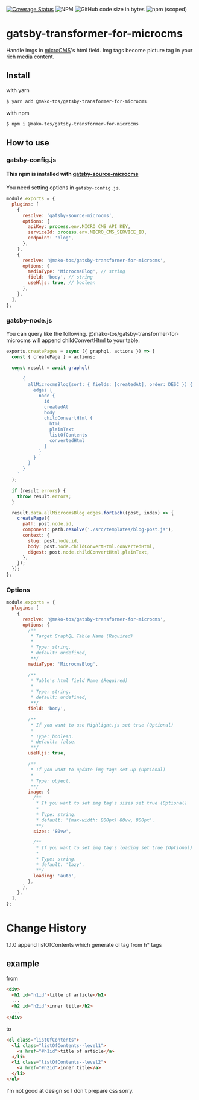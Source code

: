 [![Coverage Status](https://coveralls.io/repos/github/mako-tos/gatsby-transformer-for-microcms/badge.svg?branch=master)](https://coveralls.io/github/mako-tos/gatsby-transformer-for-microcms?branch=master)
![NPM](https://img.shields.io/npm/l/@mako-tos/gatsby-transformer-for-microcms)
![GitHub code size in bytes](https://img.shields.io/github/languages/code-size/mako-tos/gatsby-transformer-for-microcms)
![npm (scoped)](https://img.shields.io/npm/v/@mako-tos/gatsby-transformer-for-microcms)

# gatsby-transformer-for-microcms

Handle imgs in [microCMS](https://microcms.io/)'s html field.
Img tags become picture tag in your rich media content.

## Install
with yarn
```sh
$ yarn add @mako-tos/gatsby-transformer-for-microcms
```

with npm
```sh
$ npm i @mako-tos/gatsby-transformer-for-microcms
```

## How to use

### gatsby-config.js

#### This npm is installed with [gatsby-source-microcms](https://github.com/wantainc/gatsby-source-microcms)

You need setting options in `gatsby-config.js`.

```js
module.exports = {
  plugins: [
    {
      resolve: 'gatsby-source-microcms',
      options: {
        apiKey: process.env.MICRO_CMS_API_KEY,
        serviceId: process.env.MICRO_CMS_SERVICE_ID,
        endpoint: 'blog',
      },
    },
    {
      resolve: '@mako-tos/gatsby-transformer-for-microcms',
      options: {
        mediaType: 'MicrocmsBlog', // string
        field: 'body', // string
        useHljs: true, // boolean
      },
    },
  ],
};
```

### gatsby-node.js

You can query like the following.
@mako-tos/gatsby-transformer-for-microcms will append childConvertHtml to your table.

```js
exports.createPages = async ({ graphql, actions }) => {
  const { createPage } = actions;

  const result = await graphql(
    `
      {
        allMicrocmsBlog(sort: { fields: [createdAt], order: DESC }) {
          edges {
            node {
              id
              createdAt
              body
              childConvertHtml {
                html
                plainText
                listOfContents
                convertedHtml
              }
            }
          }
        }
      }
    `
  );

  if (result.errors) {
    throw result.errors;
  }

  result.data.allMicrocmsBlog.edges.forEach((post, index) => {
    createPage({
      path: post.node.id,
      component: path.resolve('./src/templates/blog-post.js'),
      context: {
        slug: post.node.id,
        body: post.node.childConvertHtml.convertedHtml,
        digest: post.node.childConvertHtml.plainText,
      },
    });
  });
};
```

### Options

```js
module.exports = {
  plugins: [
    {
      resolve: '@mako-tos/gatsby-transformer-for-microcms',
      options: {
        /**
         * Target GraphQL Table Name (Required)
         *
         * Type: string.
         * default: undefined,
         **/
        mediaType: 'MicrocmsBlog',

        /**
         * Table's html field Name (Required)
         *
         * Type: string.
         * default: undefined,
         **/
        field: 'body',

        /**
         * If you want to use Highlight.js set true (Optional)
         *
         * Type: boolean.
         * default: false.
         **/
        useHljs: true,

        /**
         * If you want to update img tags set up (Optional)
         *
         * Type: object.
         **/
        image: {
          /**
           * If you want to set img tag's sizes set true (Optional)
           *
           * Type: string.
           * default: '(max-width: 800px) 80vw, 800px'.
           **/
          sizes: '80vw',

          /**
           * If you want to set img tag's loading set true (Optional)
           *
           * Type: string.
           * default: 'lazy'.
           **/
          loading: 'auto',
        },
      },
    },
  ],
};
```

# Change History
1.1.0 append listOfContents which generate ol tag from h* tags

## example
from
```html
<div>
  <h1 id="h1id">title of article</h1>
  ...
  <h2 id="h2id">inner title</h2>
  ...
</div>
```

to
```html
<ol class="listOfContents">
  <li class="listOfContents--level1">
    <a href="#h1id">title of article</a>
  </li>
  <li class="listOfContents--level2">
    <a href="#h2id">inner title</a>
  </li>
</ol>
```
I'm not good at design so I don't prepare css sorry.
